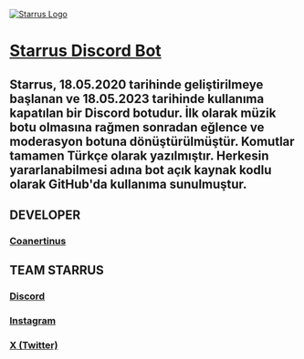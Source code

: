 [![Starrus Logo](https://imgur.com/K8unwLT.jpg)](https://starrus.netlify.app)

# [Starrus Discord Bot](https://starrus.netlify.app)

## Starrus, 18.05.2020 tarihinde geliştirilmeye başlanan ve 18.05.2023 tarihinde kullanıma kapatılan bir Discord botudur. İlk olarak müzik botu olmasına rağmen sonradan eğlence ve moderasyon botuna dönüştürülmüştür. Komutlar tamamen Türkçe olarak yazılmıştır. Herkesin yararlanabilmesi adına bot açık kaynak kodlu olarak GitHub'da kullanıma sunulmuştur.

## DEVELOPER
### [Coanertinus](https://linktr.ee/coaaaa)

## TEAM STARRUS
### [Discord](https://gg.gg/teamstarrus)
### [Instagram](https://instagram.com/teamstarrus)
### [X (Twitter)](https://x.com/teamstarrus)
